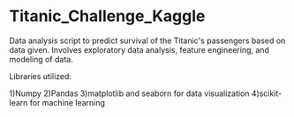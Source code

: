 # Titanic_Challenge_Kaggle
Data analysis script to predict survival of the Titanic's passengers based on data given. Involves exploratory data analysis, feature engineering, and modeling of data.

Libraries utilized:

1)Numpy
2)Pandas
3)matplotlib and seaborn for data visualization
4)scikit-learn for machine learning


